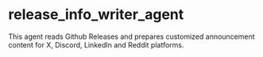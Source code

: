 # release_info_writer_agent
This agent reads Github Releases and prepares customized announcement content for X, Discord, LinkedIn and Reddit platforms.
